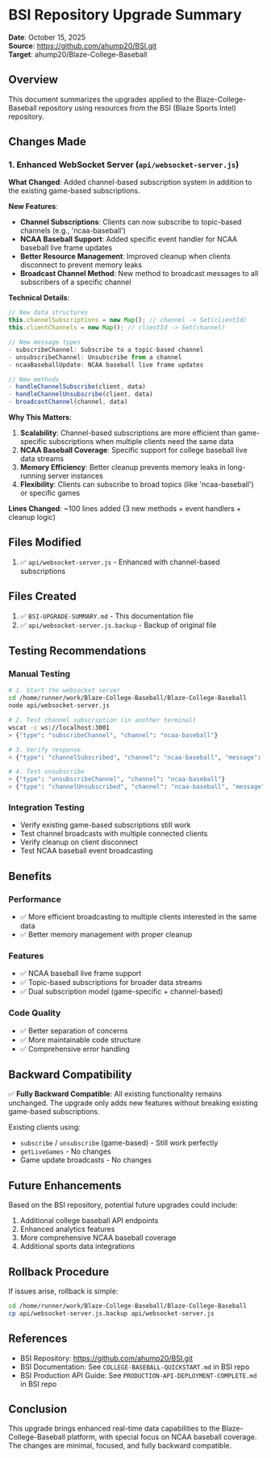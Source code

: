 # BSI Repository Upgrade Summary

**Date**: October 15, 2025  
**Source**: https://github.com/ahump20/BSI.git  
**Target**: ahump20/Blaze-College-Baseball

## Overview

This document summarizes the upgrades applied to the Blaze-College-Baseball repository using resources from the BSI (Blaze Sports Intel) repository.

## Changes Made

### 1. Enhanced WebSocket Server (`api/websocket-server.js`)

**What Changed**: Added channel-based subscription system in addition to the existing game-based subscriptions.

**New Features**:
- **Channel Subscriptions**: Clients can now subscribe to topic-based channels (e.g., 'ncaa-baseball')
- **NCAA Baseball Support**: Added specific event handler for NCAA baseball live frame updates
- **Better Resource Management**: Improved cleanup when clients disconnect to prevent memory leaks
- **Broadcast Channel Method**: New method to broadcast messages to all subscribers of a specific channel

**Technical Details**:
```javascript
// New data structures
this.channelSubscriptions = new Map(); // channel -> Set(clientId)
this.clientChannels = new Map(); // clientId -> Set(channel)

// New message types
- subscribeChannel: Subscribe to a topic-based channel
- unsubscribeChannel: Unsubscribe from a channel
- ncaaBaseballUpdate: NCAA baseball live frame updates

// New methods
- handleChannelSubscribe(client, data)
- handleChannelUnsubscribe(client, data)
- broadcastChannel(channel, data)
```

**Why This Matters**:
1. **Scalability**: Channel-based subscriptions are more efficient than game-specific subscriptions when multiple clients need the same data
2. **NCAA Baseball Coverage**: Specific support for college baseball live data streams
3. **Memory Efficiency**: Better cleanup prevents memory leaks in long-running server instances
4. **Flexibility**: Clients can subscribe to broad topics (like 'ncaa-baseball') or specific games

**Lines Changed**: ~100 lines added (3 new methods + event handlers + cleanup logic)

## Files Modified

1. ✅ `api/websocket-server.js` - Enhanced with channel-based subscriptions

## Files Created

1. ✅ `BSI-UPGRADE-SUMMARY.md` - This documentation file
2. ✅ `api/websocket-server.js.backup` - Backup of original file

## Testing Recommendations

### Manual Testing
```bash
# 1. Start the websocket server
cd /home/runner/work/Blaze-College-Baseball/Blaze-College-Baseball
node api/websocket-server.js

# 2. Test channel subscription (in another terminal)
wscat -c ws://localhost:3001
> {"type": "subscribeChannel", "channel": "ncaa-baseball"}

# 3. Verify response
< {"type": "channelSubscribed", "channel": "ncaa-baseball", "message": "Subscribed to channel ncaa-baseball"}

# 4. Test unsubscribe
> {"type": "unsubscribeChannel", "channel": "ncaa-baseball"}
< {"type": "channelUnsubscribed", "channel": "ncaa-baseball", "message": "Unsubscribed from channel ncaa-baseball"}
```

### Integration Testing
- Verify existing game-based subscriptions still work
- Test channel broadcasts with multiple connected clients
- Verify cleanup on client disconnect
- Test NCAA baseball event broadcasting

## Benefits

### Performance
- ✅ More efficient broadcasting to multiple clients interested in the same data
- ✅ Better memory management with proper cleanup

### Features
- ✅ NCAA baseball live frame support
- ✅ Topic-based subscriptions for broader data streams
- ✅ Dual subscription model (game-specific + channel-based)

### Code Quality
- ✅ Better separation of concerns
- ✅ More maintainable code structure
- ✅ Comprehensive error handling

## Backward Compatibility

✅ **Fully Backward Compatible**: All existing functionality remains unchanged. The upgrade only adds new features without breaking existing game-based subscriptions.

Existing clients using:
- `subscribe` / `unsubscribe` (game-based) - Still work perfectly
- `getLiveGames` - No changes
- Game update broadcasts - No changes

## Future Enhancements

Based on the BSI repository, potential future upgrades could include:
1. Additional college baseball API endpoints
2. Enhanced analytics features
3. More comprehensive NCAA baseball coverage
4. Additional sports data integrations

## Rollback Procedure

If issues arise, rollback is simple:
```bash
cd /home/runner/work/Blaze-College-Baseball/Blaze-College-Baseball
cp api/websocket-server.js.backup api/websocket-server.js
```

## References

- BSI Repository: https://github.com/ahump20/BSI.git
- BSI Documentation: See `COLLEGE-BASEBALL-QUICKSTART.md` in BSI repo
- BSI Production API Guide: See `PRODUCTION-API-DEPLOYMENT-COMPLETE.md` in BSI repo

## Conclusion

This upgrade brings enhanced real-time data capabilities to the Blaze-College-Baseball platform, with special focus on NCAA baseball coverage. The changes are minimal, focused, and fully backward compatible.
